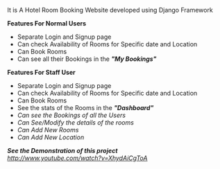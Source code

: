 It is A Hotel Room Booking Website developed using Django Framework

<b>Features For Normal Users</b>
<ul>
  <li>Separate Login and Signup page</li>
  <li> Can check Availability of Rooms for Specific date and Location</li>
  <li>Can Book Rooms</li>
  <li>Can see all their Bookings in the <b><i>"My Bookings"</i></b></li>
</ul>

<b>Features For Staff User</b>
<ul>
  <li>Separate Login and Signup page</li>
  <li> Can check Availability of Rooms for Specific date and Location</li>
  <li>Can Book Rooms</li>
  <li>See the stats of the Rooms in the <b><i>"Dashboard"<i></b></li>
  <li>Can see the Bookings of all the Users </li>
  <li>Can See/Modify the details of the rooms</li>
  <li>Can Add New Rooms</li>
  <li>Can Add New Location</li>
</ul>
<b>See the Demonstration of this project</b><br/>
<a href="http://www.youtube.com/watch?v=XhydAiCgToA">http://www.youtube.com/watch?v=XhydAiCgToA</a>

